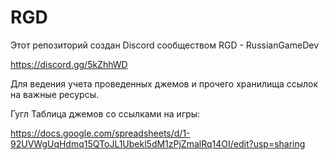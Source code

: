 # RGD
Этот репозиторий создан Discord сообществом RGD - RussianGameDev  

https://discord.gg/5kZhhWD

Для ведения учета проведенных джемов и прочего хранилища ссылок на важные ресурсы.

Гугл Таблица джемов со ссылками на игры:

https://docs.google.com/spreadsheets/d/1-92UVWgUqHdmq15QToJL1Ubekl5dM1zPjZmalRq14OI/edit?usp=sharing
